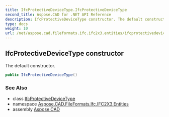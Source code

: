 ```yaml
---
title: IfcProtectiveDeviceType.IfcProtectiveDeviceType
second_title: Aspose.CAD for .NET API Reference
description: IfcProtectiveDeviceType constructor. The default constructor
type: docs
weight: 10
url: /net/aspose.cad.fileformats.ifc.ifc2x3.entities/ifcprotectivedevicetype/ifcprotectivedevicetype/
---
```

## IfcProtectiveDeviceType constructor

The default constructor.

```csharp
public IfcProtectiveDeviceType()
```

### See Also

* class [IfcProtectiveDeviceType](../)
* namespace [Aspose.CAD.FileFormats.Ifc.IFC2X3.Entities](../../ifcprotectivedevicetype/)
* assembly [Aspose.CAD](../../../)


